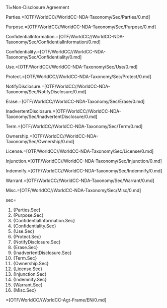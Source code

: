 Ti=Non-Disclosure Agreement

Parties.=[OTF/WorldCC//WorldCC-NDA-Taxonomy/Sec/Parties/0.md]

Purpose.=[OTF/WorldCC//WorldCC-NDA-Taxonomy/Sec/Purpose/0.md]

ConfidentialInformation.=[OTF/WorldCC//WorldCC-NDA-Taxonomy/Sec/ConfidentialInformation/0.md]

Confidentiality.=[OTF/WorldCC//WorldCC-NDA-Taxonomy/Sec/Confidentiality/0.md]

Use.=[OTF/WorldCC//WorldCC-NDA-Taxonomy/Sec/Use/0.md]

Protect.=[OTF/WorldCC//WorldCC-NDA-Taxonomy/Sec/Protect/0.md]

NotifyDisclosure.=[OTF/WorldCC//WorldCC-NDA-Taxonomy/Sec/NotifyDisclosure/0.md]

Erase.=[OTF/WorldCC//WorldCC-NDA-Taxonomy/Sec/Erase/0.md]

InadvertentDisclosure.=[OTF/WorldCC//WorldCC-NDA-Taxonomy/Sec/InadvertentDisclosure/0.md]

Term.=[OTF/WorldCC//WorldCC-NDA-Taxonomy/Sec/Term/0.md]

Ownership.=[OTF/WorldCC//WorldCC-NDA-Taxonomy/Sec/Ownership/0.md]

License.=[OTF/WorldCC//WorldCC-NDA-Taxonomy/Sec/License/0.md]

Injunction.=[OTF/WorldCC//WorldCC-NDA-Taxonomy/Sec/Injunction/0.md]

Indemnify.=[OTF/WorldCC//WorldCC-NDA-Taxonomy/Sec/Indemnify/0.md]

Warrant.=[OTF/WorldCC//WorldCC-NDA-Taxonomy/Sec/Warrant/0.md]

Misc.=[OTF/WorldCC//WorldCC-NDA-Taxonomy/Sec/Misc/0.md]


sec=<ol class="secs-and"><li>{Parties.Sec}<li>{Purpose.Sec}<li>{ConfidentialInformation.Sec}<li>{Confidentiality.Sec}<li>{Use.Sec}<li>{Protect.Sec}<li>{NotifyDisclosure.Sec}<li>{Erase.Sec}<li>{InadvertentDisclosure.Sec}<li>{Term.Sec}<li>{Ownership.Sec}<li>{License.Sec}<li>{Injunction.Sec}<li>{Indemnify.Sec}<li>{Warrant.Sec}<li>{Misc.Sec}</ol>

=[OTF/WorldCC//WorldCC-Agt-Frame/EN/0.md]
